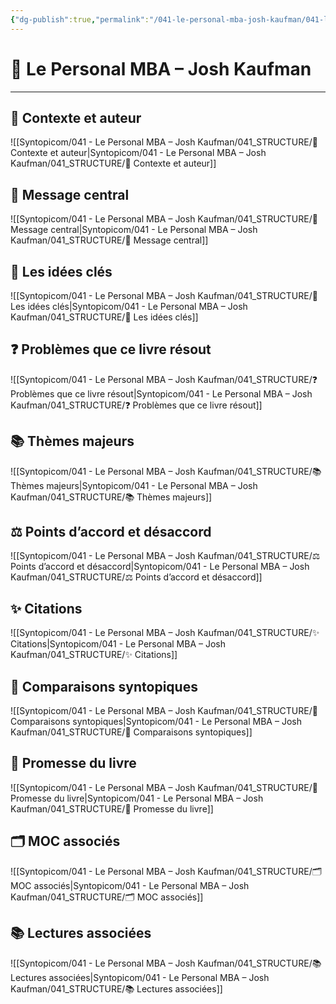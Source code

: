 ```yaml
---
{"dg-publish":true,"permalink":"/041-le-personal-mba-josh-kaufman/041-le-personal-mba-josh-kaufman/","noteIcon":""}
---
```


# 📘 Le Personal MBA – Josh Kaufman

---

## 👤 Contexte et auteur

![[Syntopicom/041 - Le Personal MBA – Josh Kaufman/041_STRUCTURE/👤 Contexte et auteur\|Syntopicom/041 - Le Personal MBA – Josh Kaufman/041_STRUCTURE/👤 Contexte et auteur]]

## 🎯 Message central

![[Syntopicom/041 - Le Personal MBA – Josh Kaufman/041_STRUCTURE/🎯 Message central\|Syntopicom/041 - Le Personal MBA – Josh Kaufman/041_STRUCTURE/🎯 Message central]]

## 🧩 Les idées clés

![[Syntopicom/041 - Le Personal MBA – Josh Kaufman/041_STRUCTURE/🧩 Les idées clés\|Syntopicom/041 - Le Personal MBA – Josh Kaufman/041_STRUCTURE/🧩 Les idées clés]]

## ❓ Problèmes que ce livre résout

![[Syntopicom/041 - Le Personal MBA – Josh Kaufman/041_STRUCTURE/❓ Problèmes que ce livre résout\|Syntopicom/041 - Le Personal MBA – Josh Kaufman/041_STRUCTURE/❓ Problèmes que ce livre résout]]

## 📚 Thèmes majeurs

![[Syntopicom/041 - Le Personal MBA – Josh Kaufman/041_STRUCTURE/📚 Thèmes majeurs\|Syntopicom/041 - Le Personal MBA – Josh Kaufman/041_STRUCTURE/📚 Thèmes majeurs]]

## ⚖️ Points d’accord et désaccord

![[Syntopicom/041 - Le Personal MBA – Josh Kaufman/041_STRUCTURE/⚖️ Points d’accord et désaccord\|Syntopicom/041 - Le Personal MBA – Josh Kaufman/041_STRUCTURE/⚖️ Points d’accord et désaccord]]

## ✨ Citations

![[Syntopicom/041 - Le Personal MBA – Josh Kaufman/041_STRUCTURE/✨ Citations\|Syntopicom/041 - Le Personal MBA – Josh Kaufman/041_STRUCTURE/✨ Citations]]

## 🔗 Comparaisons syntopiques

![[Syntopicom/041 - Le Personal MBA – Josh Kaufman/041_STRUCTURE/🔗 Comparaisons syntopiques\|Syntopicom/041 - Le Personal MBA – Josh Kaufman/041_STRUCTURE/🔗 Comparaisons syntopiques]]

## 🔮 Promesse du livre

![[Syntopicom/041 - Le Personal MBA – Josh Kaufman/041_STRUCTURE/🔮 Promesse du livre\|Syntopicom/041 - Le Personal MBA – Josh Kaufman/041_STRUCTURE/🔮 Promesse du livre]]

## 🗂️ MOC associés

![[Syntopicom/041 - Le Personal MBA – Josh Kaufman/041_STRUCTURE/🗂️ MOC associés\|Syntopicom/041 - Le Personal MBA – Josh Kaufman/041_STRUCTURE/🗂️ MOC associés]]

## 📚 Lectures associées

![[Syntopicom/041 - Le Personal MBA – Josh Kaufman/041_STRUCTURE/📚 Lectures associées\|Syntopicom/041 - Le Personal MBA – Josh Kaufman/041_STRUCTURE/📚 Lectures associées]]